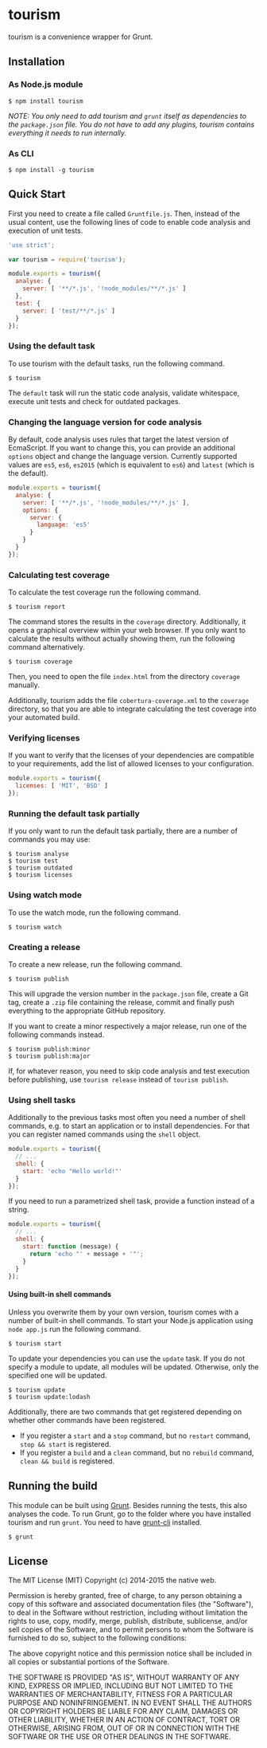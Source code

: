 # tourism

tourism is a convenience wrapper for Grunt.

## Installation

### As Node.js module

    $ npm install tourism

*NOTE: You only need to add tourism and `grunt` itself as dependencies to the `package.json` file. You do not have to add any plugins, tourism contains everything it needs to run internally.*

### As CLI

    $ npm install -g tourism

## Quick Start

First you need to create a file called `Gruntfile.js`. Then, instead of the usual content, use the following lines of code to enable code analysis and execution of unit tests.

```javascript
'use strict';

var tourism = require('tourism');

module.exports = tourism({
  analyse: {
    server: [ '**/*.js', '!node_modules/**/*.js' ]
  },
  test: {
    server: [ 'test/**/*.js' ]
  }
});
```

### Using the default task

To use tourism with the default tasks, run the following command.

    $ tourism

The `default` task will run the static code analysis, validate whitespace, execute unit tests and check for outdated packages.

### Changing the language version for code analysis

By default, code analysis uses rules that target the latest version of EcmaScript. If you want to change this, you can provide an additional `options` object and change the language version. Currently supported values are `es5`, `es6`, `es2015` (which is equivalent to `es6`) and `latest` (which is the default).

```javascript
module.exports = tourism({
  analyse: {
    server: [ '**/*.js', '!node_modules/**/*.js' ],
    options: {
      server: {
        language: 'es5'
      }
    }
  }
});
```

### Calculating test coverage

To calculate the test coverage run the following command.

    $ tourism report

The command stores the results in the `coverage` directory. Additionally, it opens a graphical overview within your web browser. If you only want to calculate the results without actually showing them, run the following command alternatively.

    $ tourism coverage

Then, you need to open the file `index.html` from the directory `coverage` manually.

Additionally, tourism adds the file `cobertura-coverage.xml` to the `coverage` directory, so that you are able to integrate calculating the test coverage into your automated build.

### Verifying licenses

If you want to verify that the licenses of your dependencies are compatible to your requirements, add the list of allowed licenses to your configuration.

```javascript
module.exports = tourism({
  licenses: [ 'MIT', 'BSD' ]
});
```

### Running the default task partially

If you only want to run the default task partially, there are a number of commands you may use:

    $ tourism analyse
    $ tourism test
    $ tourism outdated
    $ tourism licenses

### Using watch mode

To use the watch mode, run the following command.

    $ tourism watch

### Creating a release

To create a new release, run the following command.

    $ tourism publish

This will upgrade the version number in the `package.json` file, create a Git tag, create a `.zip` file containing the release, commit and finally push everything to the appropriate GitHub repository.

If you want to create a minor respectively a major release, run one of the following commands instead.

    $ tourism publish:minor
    $ tourism publish:major

If, for whatever reason, you need to skip code analysis and test execution before publishing, use `tourism release` instead of `tourism publish`.

### Using shell tasks

Additionally to the previous tasks most often you need a number of shell commands, e.g. to start an application or to install dependencies. For that you can register named commands using the `shell` object.

```javascript
module.exports = tourism({
  // ...
  shell: {
    start: 'echo "Hello world!"'
  }
});
```

If you need to run a parametrized shell task, provide a function instead of a string.

```javascript
module.exports = tourism({
  // ...
  shell: {
    start: function (message) {
      return 'echo "' + message + '"';
    }
  }
});
```

#### Using built-in shell commands

Unless you overwrite them by your own version, tourism comes with a number of built-in shell commands. To start your Node.js application using `node app.js` run the following command.

    $ tourism start

To update your dependencies you can use the `update` task. If you do not specify a module to update, all modules will be updated. Otherwise, only the specified one will be updated.

    $ tourism update
    $ tourism update:lodash

Additionally, there are two commands that get registered depending on whether other commands have been registered.

- If you register a `start` and a `stop` command, but no `restart` command, `stop && start` is registered.
- If you register a `build` and a `clean` command, but no `rebuild` command, `clean && build` is registered.

## Running the build

This module can be built using [Grunt](http://gruntjs.com/). Besides running the tests, this also analyses the code. To run Grunt, go to the folder where you have installed tourism and run `grunt`. You need to have [grunt-cli](https://github.com/gruntjs/grunt-cli) installed.

    $ grunt

## License

The MIT License (MIT)
Copyright (c) 2014-2015 the native web.

Permission is hereby granted, free of charge, to any person obtaining a copy of this software and associated documentation files (the "Software"), to deal in the Software without restriction, including without limitation the rights to use, copy, modify, merge, publish, distribute, sublicense, and/or sell copies of the Software, and to permit persons to whom the Software is furnished to do so, subject to the following conditions:

The above copyright notice and this permission notice shall be included in all copies or substantial portions of the Software.

THE SOFTWARE IS PROVIDED "AS IS", WITHOUT WARRANTY OF ANY KIND, EXPRESS OR IMPLIED, INCLUDING BUT NOT LIMITED TO THE WARRANTIES OF MERCHANTABILITY, FITNESS FOR A PARTICULAR PURPOSE AND NONINFRINGEMENT. IN NO EVENT SHALL THE AUTHORS OR COPYRIGHT HOLDERS BE LIABLE FOR ANY CLAIM, DAMAGES OR OTHER LIABILITY, WHETHER IN AN ACTION OF CONTRACT, TORT OR OTHERWISE, ARISING FROM, OUT OF OR IN CONNECTION WITH THE SOFTWARE OR THE USE OR OTHER DEALINGS IN THE SOFTWARE.
